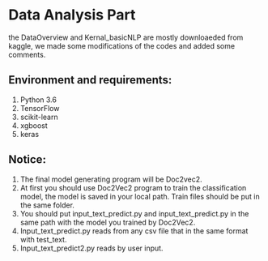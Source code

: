 # Data Analysis Part
the DataOverview and Kernal_basicNLP are mostly downloaeded from kaggle, we made some modifications of the codes and added some comments. 

## Environment and requirements: 
1. Python 3.6 
2. TensorFlow 
3. scikit-learn 
4. xgboost
5. keras

## Notice:
1. The final model generating program will be Doc2vec2.
2. At first you should use Doc2Vec2 program to train the classification model, the model is saved in your local path. Train files should be put in the same folder. 
3. You should put input_text_predict.py and input_text_predict.py in the same path with the model you trained by Doc2Vec2.
4. Input_text_predict.py reads from any csv file that in the same format with test_text.
5. Input_text_predict2.py reads by user input. 


